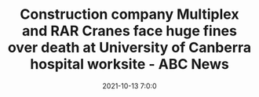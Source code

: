 ---
"title": "Construction company Multiplex and RAR Cranes face huge fines over death at University of Canberra hospital worksite - ABC News"
"date": "2021-10-13 7:0:0"
"feed_name": "GOOGLENEWSCONSTRUCTION"
"feed_website": "https://news.google.com/search?q=construction%2Bincident&hl=en-US&gl=US&ceid=US:en"
"feed_rss": "https://news.google.com/rss/search?q=construction%2Bincident&hl=en-US&gl=US&ceid=US:en"
"link": "https://www.abc.net.au/news/2021-10-14/multiplex-rar-cranes-facing-fines-over-worksite-death/100538912"
"source": "{'href': 'https://www.abc.net.au', 'title': 'ABC News'}"
"file": "_posts/2021-1-1-0fa748f5924173e08dcc54a4172d675302c9e8bd.md"
"accident": "1"
"drilling": "0"
"dead": "0"
"injured": "0"
"arrested": "0"
"place": "unknown place"
"where": "unknown site"
"causes": "unknown"
"place_uri": "unknown place"
---